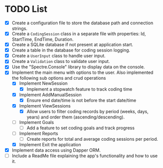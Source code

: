 ﻿# TODO List

- [x] Create a configuration file to store the database path and connection strings.
- [x] Create a `CodingSession` class in a separate file with properties: Id, StartTime, EndTime, Duration.
- [x] Create a SQLite database if not present at application start.
- [x] Create a table in the database for coding session logging.
- [x] Create a `UserInput` class to handle user input.
- [x] Create a `Validation` class to validate user input.
- [x] Use the "Spectre.Console" library to display data on the console.
- [x] Implement the main menu with options to the user. Also implemented the following sub options and crud operations
	- [x] Implement NewSession
		- [x] Implement a stopwatch feature to track coding time
	- [x] Implement AddManualSession
		- [x] Ensure end date/time is not before the start date/time	
	- [x] Implement ViewSessions
		- [x] Allow users to filter coding records by period (weeks, days, years) and order them (ascending/descending).
	- [ ] Implement Goals
		- [ ] Add a feature to set coding goals and track progress
	- [ ] Implement Reports
		- [ ] Create reports for total and average coding sessions per period.	
	- [x] Implement Exit the application
- [x] Implement data access using Dapper ORM.
- [ ] Include a ReadMe file explaining the app's functionality and how to use it.